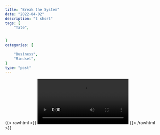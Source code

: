 ```yaml
---
title: "Break the System"
date: "2022-04-02"
description: "t short"
tags: [
    "Tate",


]
categories: [
    
    "Business",
    "Mindset",
]
type: "post"
---
```

{{< rawhtml >}}
    <video width="auto" height="auto" controls>
        <source src="https://clips.dev00ps.com/Tate/I%20ALWAYS%20UNDERSTOOD%20THIS%202022%20getrich.mp4" type="video/mp4"> 
    </video>
{{< /rawhtml >}}